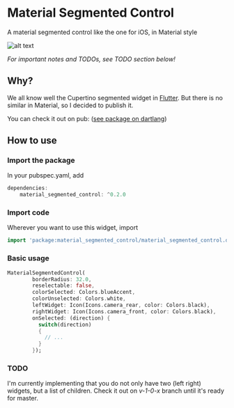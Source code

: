 # Material Segmented Control

A material segmented control like the one for iOS, in Material style

![alt text](https://github.com/beagle-barks/material_segmented_control/blob/master/images/msc.png "Preview")


*For important notes and TODOs, see TODO section below!*


## Why?

We all know well the Cupertino segmented widget in [Flutter](https://flutter.dev).
But there is no similar in Material, so I decided to publish it.

You can check it out on pub:
([see package on dartlang](http://pub.dartlang.org/packages/material_segmented_control))


## How to use


### Import the package

In your pubspec.yaml, add

```dart
dependencies: 
    material_segmented_control: ^0.2.0
```


### Import code

Wherever you want to use this widget, import

```dart
import 'package:material_segmented_control/material_segmented_control.dart';
```


### Basic usage

```dart
MaterialSegmentedControl(
        borderRadius: 32.0,
        reselectable: false,
        colorSelected: Colors.blueAccent,
        colorUnselected: Colors.white,
        leftWidget: Icon(Icons.camera_rear, color: Colors.black),
        rightWidget: Icon(Icons.camera_front, color: Colors.black),
        onSelected: (direction) {
          switch(direction)
          {
            // ...
          }
        });
```

### TODO

I'm currently implementing that you do not only have two (left right) widgets, but a list of children. Check it out on *v-1-0-x* branch until it's ready for master.